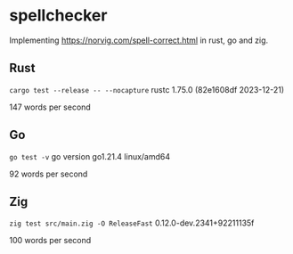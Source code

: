 # spellchecker

Implementing https://norvig.com/spell-correct.html in rust, go and zig.

## Rust

`cargo test --release -- --nocapture`
rustc 1.75.0 (82e1608df 2023-12-21)

147 words per second

## Go

`go test -v`
go version go1.21.4 linux/amd64

92 words per second

## Zig

`zig test src/main.zig -O ReleaseFast`
0.12.0-dev.2341+92211135f

100 words per second
